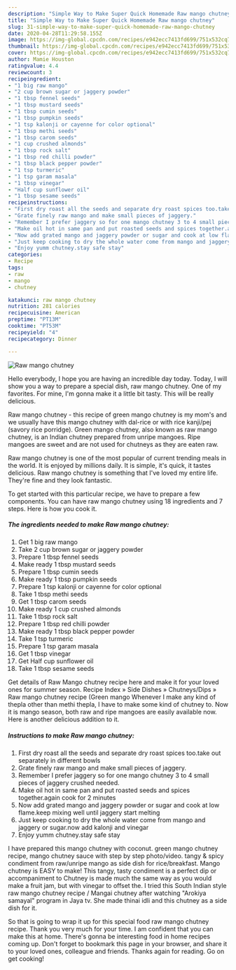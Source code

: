 ```yaml
---
description: "Simple Way to Make Super Quick Homemade Raw mango chutney"
title: "Simple Way to Make Super Quick Homemade Raw mango chutney"
slug: 31-simple-way-to-make-super-quick-homemade-raw-mango-chutney
date: 2020-04-28T11:29:58.155Z
image: https://img-global.cpcdn.com/recipes/e942ecc7413fd699/751x532cq70/raw-mango-chutney-recipe-main-photo.jpg
thumbnail: https://img-global.cpcdn.com/recipes/e942ecc7413fd699/751x532cq70/raw-mango-chutney-recipe-main-photo.jpg
cover: https://img-global.cpcdn.com/recipes/e942ecc7413fd699/751x532cq70/raw-mango-chutney-recipe-main-photo.jpg
author: Mamie Houston
ratingvalue: 4.4
reviewcount: 3
recipeingredient:
- "1 big raw mango"
- "2 cup brown sugar or jaggery powder"
- "1 tbsp fennel seeds"
- "1 tbsp mustard seeds"
- "1 tbsp cumin seeds"
- "1 tbsp pumpkin seeds"
- "1 tsp kalonji or cayenne for color optional"
- "1 tbsp methi seeds"
- "1 tbsp carom seeds"
- "1 cup crushed almonds"
- "1 tbsp rock salt"
- "1 tbsp red chilli powder"
- "1 tbsp black pepper powder"
- "1 tsp turmeric"
- "1 tsp garam masala"
- "1 tbsp vinegar"
- "Half cup sunflower oil"
- "1 tbsp sesame seeds"
recipeinstructions:
- "First dry roast all the seeds and separate dry roast spices too.take out separately in different bowls"
- "Grate finely raw mango and make small pieces of jaggery."
- "Remember I prefer jaggery so for one mango chutney 3 to 4 small pieces of jaggery crushed needed."
- "Make oil hot in same pan and put roasted seeds and spices together.again cook for 2 minutes"
- "Now add grated mango and jaggery powder or sugar and cook at low flame.keep mixing well until jaggery start melting"
- "Just keep cooking to dry the whole water come from mango and jaggery or sugar.now add kalonji and vinegar"
- "Enjoy yumm chutney.stay safe stay"
categories:
- Recipe
tags:
- raw
- mango
- chutney

katakunci: raw mango chutney 
nutrition: 281 calories
recipecuisine: American
preptime: "PT13M"
cooktime: "PT53M"
recipeyield: "4"
recipecategory: Dinner

---
```



![Raw mango chutney](https://img-global.cpcdn.com/recipes/e942ecc7413fd699/751x532cq70/raw-mango-chutney-recipe-main-photo.jpg)

Hello everybody, I hope you are having an incredible day today. Today, I will show you a way to prepare a special dish, raw mango chutney. One of my favorites. For mine, I'm gonna make it a little bit tasty. This will be really delicious.

Raw mango chutney - this recipe of green mango chutney is my mom&#39;s and we usually have this mango chutney with dal-rice or with rice kanji/pej (savory rice porridge). Green mango chutney, also known as raw mango chutney, is an Indian chutney prepared from unripe mangoes. Ripe mangoes are sweet and are not used for chutneys as they are eaten raw.

Raw mango chutney is one of the most popular of current trending meals in the world. It is enjoyed by millions daily. It is simple, it's quick, it tastes delicious. Raw mango chutney is something that I've loved my entire life. They're fine and they look fantastic.


To get started with this particular recipe, we have to prepare a few components. You can have raw mango chutney using 18 ingredients and 7 steps. Here is how you cook it.

<!--inarticleads1-->

##### The ingredients needed to make Raw mango chutney:

1. Get 1 big raw mango
1. Take 2 cup brown sugar or jaggery powder
1. Prepare 1 tbsp fennel seeds
1. Make ready 1 tbsp mustard seeds
1. Prepare 1 tbsp cumin seeds
1. Make ready 1 tbsp pumpkin seeds
1. Prepare 1 tsp kalonji or cayenne for color optional
1. Take 1 tbsp methi seeds
1. Get 1 tbsp carom seeds
1. Make ready 1 cup crushed almonds
1. Take 1 tbsp rock salt
1. Prepare 1 tbsp red chilli powder
1. Make ready 1 tbsp black pepper powder
1. Take 1 tsp turmeric
1. Prepare 1 tsp garam masala
1. Get 1 tbsp vinegar
1. Get Half cup sunflower oil
1. Take 1 tbsp sesame seeds


Get details of Raw Mango chutney recipe here and make it for your loved ones for summer season. Recipe Index » Side Dishes » Chutneys/Dips » Raw mango chutney recipe (Green mango Whenever I make any kind of thepla other than methi thepla, I have to make some kind of chutney to. Now it is mango season, both raw and ripe mangoes are easily available now. Here is another delicious addition to it. 

<!--inarticleads2-->

##### Instructions to make Raw mango chutney:

1. First dry roast all the seeds and separate dry roast spices too.take out separately in different bowls
1. Grate finely raw mango and make small pieces of jaggery.
1. Remember I prefer jaggery so for one mango chutney 3 to 4 small pieces of jaggery crushed needed.
1. Make oil hot in same pan and put roasted seeds and spices together.again cook for 2 minutes
1. Now add grated mango and jaggery powder or sugar and cook at low flame.keep mixing well until jaggery start melting
1. Just keep cooking to dry the whole water come from mango and jaggery or sugar.now add kalonji and vinegar
1. Enjoy yumm chutney.stay safe stay


I have prepared this mango chutney with coconut. green mango chutney recipe, mango chutney sauce with step by step photo/video. tangy &amp; spicy condiment from raw/unripe mango as side dish for rice/breakfast. Mango chutney is EASY to make! This tangy, tasty condiment is a perfect dip or accompaniment to Chutney is made much the same way as you would make a fruit jam, but with vinegar to offset the. I tried this South Indian style raw mango chutney recipe / Mangai chutney after watching &#34;Arokiya samayal&#34; program in Jaya tv. She made thinai idli and this chutney as a side dish for it. 

So that is going to wrap it up for this special food raw mango chutney recipe. Thank you very much for your time. I am confident that you can make this at home. There's gonna be interesting food in home recipes coming up. Don't forget to bookmark this page in your browser, and share it to your loved ones, colleague and friends. Thanks again for reading. Go on get cooking!
